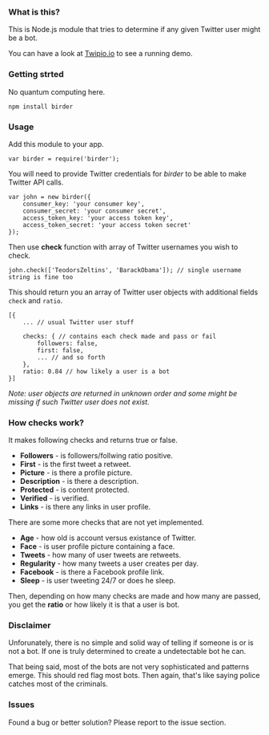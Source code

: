 ### What is this?
This is Node.js module that tries to determine if any given Twitter user might be a bot.

You can have a look at [Twipio.io](http://twipio.io) to see a running demo.

### Getting strted
No quantum computing here. 
```
npm install birder
```

### Usage
Add this module to your app.
```
var birder = require('birder');
```

You will need to provide Twitter credentials for *birder* to be able to make Twitter API calls.
```
var john = new birder({
	consumer_key: 'your consumer key',
	consumer_secret: 'your consumer secret',
	access_token_key: 'your access token key',
	access_token_secret: 'your access token secret'
});
```

Then use **check** function with array of Twitter usernames you wish to check. 
```
john.check(['TeodorsZeltins', 'BarackObama']); // single username string is fine too
```

This should return you an array of Twitter user objects with additional fields `check` and `ratio`.
```
[{
	... // usual Twitter user stuff

	checks: { // contains each check made and pass or fail
		followers: false,
		first: false,
		... // and so forth
	},
	ratio: 0.84 // how likely a user is a bot
}]
```

*Note: user objects are returned in unknown order and some might be missing if such Twitter user does not exist.*


### How checks work?
It makes following checks and returns true or false.

 * **Followers** - is followers/follwing ratio positive.
 * **First** - is the first tweet a retweet.
 * **Picture** - is there a profile picture.
 * **Description** - is there a description.
 * **Protected** -  is content protected.
 * **Verified** - is verified.
 * **Links** - is there any links in user profile.

There are some more checks that are not yet implemented.

 * **Age** - how old is account versus existance of Twitter.
 * **Face** - is user profile picture containing a face.
 * **Tweets** - how many of user tweets are retweets.
 * **Regularity** - how many tweets a user creates per day.
 * **Facebook** - is there a Facebook profile link.
 * **Sleep** - is user tweeting 24/7 or does he sleep.

Then, depending on how many checks are made and how many are passed, you get the **ratio** or how likely it is that a user is bot.

### Disclaimer
Unforunately, there is no simple and solid way of telling if someone is or is not a bot. If one is truly determined to create a undetectable bot he can. 

That being said, most of the bots are not very sophisticated and patterns emerge. This should red flag most bots. Then again, that's like saying police catches most of the criminals.


### Issues
Found a bug or better solution? Please report to the issue section.